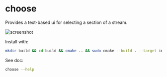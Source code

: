 # choose

Provides a text-based ui for selecting a section of a stream.

![screenshot](./screenshot.png)

Install with:

```bash
mkdir build && cd build && cmake .. && sudo cmake --build . --target install --config Release
```

See doc:

```bash
choose --help
```